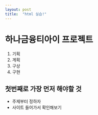 ```yaml
---
layout: post
title:  "html 실습!"
---
```


# <!DOCTYPE html>
<html>
<head>
	<meta charset="utf-8" />
</head>
<body>
	<h1>하나금융티아이 프로젝트</h1>
	<ol>
		<li> 기획 </li>
		<li> 계획 </li>
		<li> 구상</li>
		<li> 구현</li>
	</ol>
	<h2> 첫번째로 가장 먼저 해야할 것</h2>
	<ul>	
		<li>주제부터 정하자</li>
		<li>사이트 들어가서 확인해보기</li>
	</ul>
</body>
</html>
